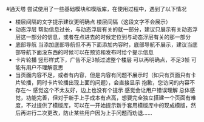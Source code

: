 #通天塔
尝试使用了一些基础模块和模版库，在使用过程中，遇到了以下情况
- 楼层间隔的文字提示建议更明确点 楼层间隔（这段文字不会展示）
- 动态浮层 帮助信息过长，与动态浮层有关的就一部分，建议只展示有关动态浮层这一部分的信息，或者在点进去的时候定位到与动态浮层有关的那一部分
- 底部导航 当添加底部导航但不再下面添加内容时，底部导航不展示，建议当底部导航下面没东西的时候可以在预览和发布时给个提示信息
- 卡片轮播 竖形样式下，广告不足3帧过滤整个楼层 可以再明确点，不足3帧 可能有用户不理解意思
- 当页面内容不足，或者有内容，但是内容有问题不展示时（如只有页面只有卡片轮播，同时卡片轮播出现上面的问题），会直接显示 抱歉，您访问的内容不存在～  感觉这个不太友好，边上也没有个提示 感觉会让用户错误理解
总体感觉，功能完善，但对于新手上手成本有点高，想要完全独立搭建一个页面有难度，不过提供了模版库，可以在一开始提示新手套用模版库中的现成模版，然后再进行二次更改，防止某些用户因为上手问题而劝退……